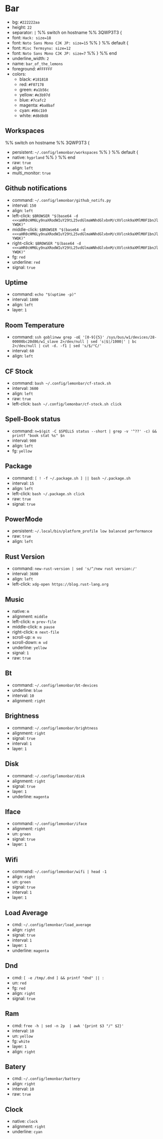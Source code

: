 # Bar
- bg: `#222222aa`
- height: `22`
- separator: ` | `
%% switch on hostname
%% 3QWP3T3 {
- font: `Hack: size=18`
- font: `Noto Sans Mono CJK JP: size=15`
%% }
%% default {
- font: `Misc Termsynu: size=12`
- font: `Noto Sans Mono CJK JP: size=7`
%% }
%% end
- underline_width: `2`
- name: `bar_of_the_lemons`
- foreground: `#FFFFFF`
- colors:
  - black: `#181818`
  - red: `#F07178`
  - green: `#a1b56c`
  - yellow: `#e3b97d`
  - blue: `#7cafc2`
  - magenta: `#ba8baf`
  - cyan: `#86c1b9`
  - white: `#d8d8d8`


## Workspaces
%% switch on hostname
%% 3QWP3T3 {
- persistent: `~/.config/lemonbar/workspaces`
%% }
%% default {
- native: `hyprland`
%% }
%% end
- raw: `true`
- align: `left`
- multi_monitor: `true`

## Github notifications
- command: `~/.config/lemonbar/github_notifs.py`
- interval: `150`
- align: `left`
- left-click: `$BROWSER "$(base64 -d <<<aHR0cHM6Ly9naXRodWIuY29tL25vdGlmaWNhdGlvbnM/cXVlcnk9aXMlM0F1bnJlYWQK)"`
- middle-click: `$BROWSER "$(base64 -d <<<aHR0cHM6Ly9naXRodWIuY29tL25vdGlmaWNhdGlvbnM/cXVlcnk9aXMlM0F1bnJlYWQK)"`
- right-click: `$BROWSER "$(base64 -d <<<aHR0cHM6Ly9naXRodWIuY29tL25vdGlmaWNhdGlvbnM/cXVlcnk9aXMlM0F1bnJlYWQK)"`
- fg: `red`
- underline: `red`
- signal: `true`

## Uptime
- command: `echo "$(uptime -p)"`
- interval: `1800`
- align: `left`
- layer: `1`

## Room Temperature
- command: `ssh goblinww grep -oE '[0-9]{5}' /sys/bus/w1/devices/28-00000bc20d86/w1_slave 2>/dev/null | sed 's|$|/1000|' | bc 2>/dev/null | cut -d. -f1 | sed 's/$/°C/'`
- interval: `60`
- align: `left`

## CF Stock
- command: `bash ~/.config/lemonbar/cf-stock.sh`
- interval: `3600`
- align: `left`
- raw: `true`
- left-click: `bash ~/.config/lemonbar/cf-stock.sh click`

## Spell-Book status
- command: `n=$(git -C $SPELLS status --short | grep -v '^??' -c) && printf "book stat %s" $n`
- interval: `900`
- align: `left`
- fg: `yellow`

## Package
- command: `[ ! -f ~/.package.sh ] || bash ~/.package.sh`
- interval: `15`
- align: `left`
- left-click: `bash ~/.package.sh click`
- raw: `true`
- signal: `true`

## PowerMode
- persistent: `~/.local/bin/platform_profile low balanced performance`
- raw: `true`
- align: `left`

## Rust Version
- command: `new-rust-version | sed 's/^/new rust version:/'`
- interval: `3600`
- align: `left`
- left-click: `xdg-open https://blog.rust-lang.org`

## Music
- native: `m`
- alignment: `middle`
- left-click: `m prev-file`
- middle-click: `m pause`
- right-click: `m next-file`
- scroll-up: `m vu`
- scroll-down: `m vd`
- underline: `yellow`
- signal: `1`
- raw: `true`

## Bt
- command: `~/.config/lemonbar/bt-devices`
- underline: `blue`
- interval: `10`
- alignment: `right`

## Brightness
- command: `~/.config/lemonbar/brightness`
- alignment: `right`
- signal: `true`
- interval: `1`
- layer: `1`

## Disk
- command: `~/.config/lemonbar/disk`
- alignment: `right`
- signal: `true`
- layer: `1`
- underline: `magenta`

## Iface
- command: `~/.config/lemonbar/iface`
- alignment: `right`
- un: `green`
- signal: `true`
- layer: `1`

## Wifi
- command: `~/.config/lemonbar/wifi | head -1`
- align: `right`
- un: `green`
- signal: `true`
- interval: `1`
- layer: `1`

## Load Average
- cmd: `~/.config/lemonbar/load_average`
- align: `right`
- signal: `true`
- interval: `1`
- layer: `1`
- underline: `magenta`

## Dnd
- cmd: `[ -e /tmp/.dnd ] && printf "dnd" || :`
- un: `red`
- fg: `red`
- align: `right`
- signal: `true`

## Ram
- cmd: `free -h | sed -n 2p  | awk '{print $3 "/" $2}'`
- interval: `10`
- un: `yellow`
- fg: `white`
- layer: `1`
- align: `right`

## Batery
- cmd: `~/.config/lemonbar/battery`
- align: `right`
- interval: `10`
- raw: `true`

## Clock
- native: `clock`
- alignment: `right`
- underline: `cyan`
